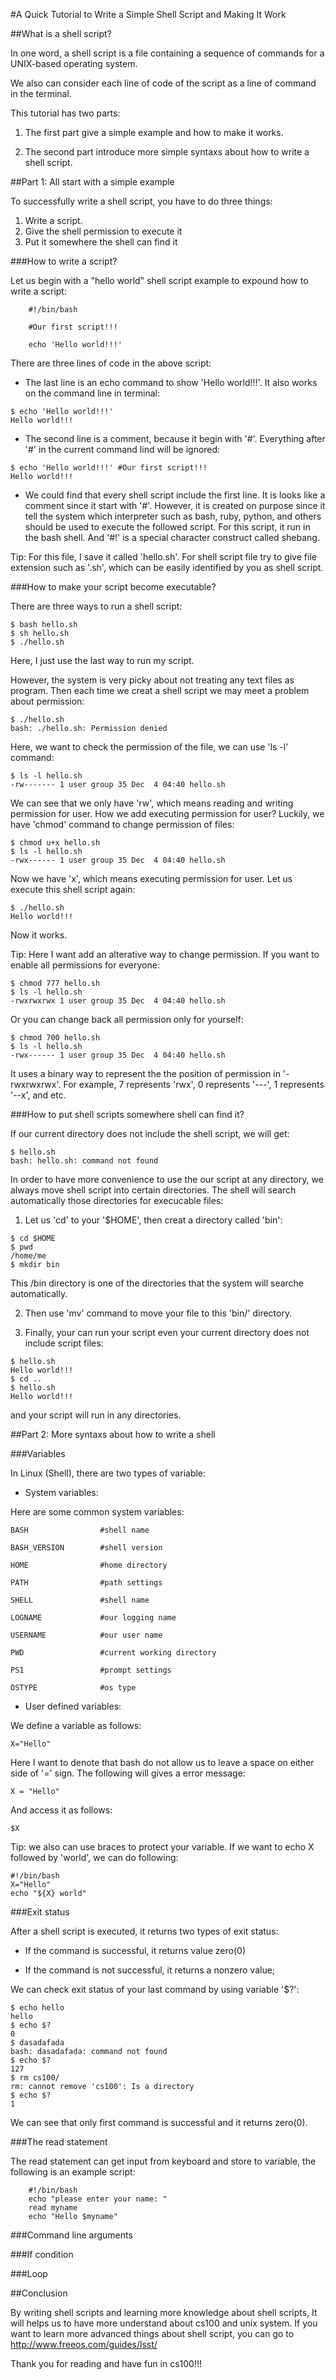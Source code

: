#A Quick Tutorial to Write a Simple Shell Script and Making It Work

##What is a shell script?

In one word, a shell script is a file containing a sequence of commands for a UNIX-based operating system.

We also can consider each line of code of the script as a line of command in the terminal.

This tutorial has two parts: 

1. The first part give a simple example and how to make it works. 

2. The second part introduce more simple syntaxs about how to write a shell script.

##Part 1: All start with a simple example

To successfully write a shell script, you have to do three things:

1. Write a script.
2. Give the shell permission to execute it
3. Put it somewhere the shell can find it

###How to write a script?

Let us begin with a "hello world" shell script example to expound how to write a script:

```
	#!/bin/bash

	#Our first script!!!

	echo 'Hello world!!!'
```

There are three lines of code in the above script:

* The last line is an echo command to show 'Hello world!!!'. It also works on the command line in terminal:

```
$ echo 'Hello world!!!'
Hello world!!!
```

* The second line is a comment, because it begin with '#'. Everything after '#' in the current command lind will be ignored:

```
$ echo 'Hello world!!!' #Our first script!!!
Hello world!!!
```

* We could find that every shell script include the first line. It is looks like a comment since it start with '#'. However, it is created on purpose since it tell the system which interpreter such as bash, ruby, python, and others should be used to execute the followed script. For this script, it run in the bash shell. And '#!' is a special character construct called shebang.

Tip: For this file, I save it called 'hello.sh'. For shell script file try to give file extension such as '.sh', which can be easily identified by you as shell script.

###How to make your script become executable?

There are three ways to run a shell script:

```
$ bash hello.sh
$ sh hello.sh
$ ./hello.sh
```

Here, I just use the last way to run my script.

However, the system is very picky about not treating any text files as program. Then each time we creat a shell script we may meet a problem about permission: 

```
$ ./hello.sh
bash: ./hello.sh: Permission denied
```

Here, we want to check the permission of the file, we can use 'ls -l' command:

```
$ ls -l hello.sh
-rw------- 1 user group 35 Dec  4 04:40 hello.sh
```

We can see that we only have 'rw', which means reading and writing permission for user. How we add executing permission for user? Luckily, we have 'chmod' command to change permission of files:

```
$ chmod u+x hello.sh
$ ls -l hello.sh
-rwx------ 1 user group 35 Dec  4 04:40 hello.sh
```

Now we have 'x', which means executing permission for user. Let us execute this shell script again:

```
$ ./hello.sh
Hello world!!!
```

Now it works. 

Tip: Here I want add an alterative way to change permission. If you want to enable all permissions for everyone:

```
$ chmod 777 hello.sh
$ ls -l hello.sh
-rwxrwxrwx 1 user group 35 Dec  4 04:40 hello.sh
```
Or you can change back all permission only for yourself:

```
$ chmod 700 hello.sh
$ ls -l hello.sh
-rwx------ 1 user group 35 Dec  4 04:40 hello.sh
```

It uses a binary way to represent the the position of permission in '-rwxrwxrwx'. For example, 7 represents 'rwx', 0 represents '---', 1 represents '--x', and etc.  

###How to put shell scripts somewhere shell can find it?

If our current directory does not include the shell script, we will get:

```
$ hello.sh
bash: hello.sh: command not found
```

In order to have more convenience to use the our script at any directory, we always move shell script into certain directories. The shell will search automatically those directories for execucable files:

1. Let us 'cd' to your '$HOME', then creat a directory called 'bin': 

```
$ cd $HOME
$ pwd
/home/me
$ mkdir bin
```

This /bin directory is one of the directories that the system will searche automatically.

2. Then use 'mv' command to move your file to this 'bin/' directory.

3. Finally, your can run your script even your current directory does not include script files:

```
$ hello.sh
Hello world!!!
$ cd ..
$ hello.sh
Hello world!!!
```

and your script will run in any directories.

##Part 2: More syntaxs about how to write a shell

###Variables

In Linux (Shell), there are two types of variable:

* System variables: 

Here are some common system variables:

```
BASH				#shell name

BASH_VERSION		#shell version

HOME				#home directory

PATH				#path settings

SHELL				#shell name

LOGNAME				#our logging name

USERNAME			#our user name

PWD					#current working directory

PS1                	#prompt settings

OSTYPE				#os type
```

* User defined variables:

We define a variable as follows:

```
X="Hello"
```

Here I want to denote that bash do not allow us to leave a space on either side of '=' sign. The following will gives a error message:

```
X = "Hello"
```

And access it as follows:

```
$X
```

Tip: we also can use braces to protect your variable. If we want to echo X followed by 'world', we can do following:

```
#!/bin/bash
X="Hello"
echo "${X} world"
```

###Exit status

After a shell script is executed, it returns two types of exit status:

* If the command is successful, it returns value zero(0)

* If the command is not successful, it returns a nonzero value;

We can check exit status of your last command by using variable '$?':

```
$ echo hello
hello
$ echo $?
0
$ dasadafada
bash: dasadafada: command not found
$ echo $?
127
$ rm cs100/
rm: cannot remove 'cs100': Is a directory
$ echo $?
1
``` 

We can see that only first command is successful and it returns zero(0).

###The read statement

The read statement can get input from keyboard and store to variable, the following is an example script:

```
	#!/bin/bash
	echo "please enter your name: "
	read myname
	echo "Hello $myname"
```

###Command line arguments

###If condition

###Loop

##Conclusion

By writing shell scripts and learning more knowledge about shell scripts, It will helps us to have more understand about cs100 and unix system. If you want to learn more advanced things about shell script, you can go to http://www.freeos.com/guides/lsst/

Thank you for reading and have fun in cs100!!!

